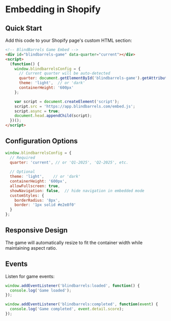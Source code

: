 # Embedding in Shopify

## Quick Start
Add this code to your Shopify page's custom HTML section:

```html
<!-- BlindBarrels Game Embed -->
<div id="blindbarrels-game" data-quarter="current"></div>
<script>
  (function() {
    window.blindbarrelsConfig = {
      // Current quarter will be auto-detected
      quarter: document.getElementById('blindbarrels-game').getAttribute('data-quarter'),
      theme: 'light',  // or 'dark'
      containerHeight: '600px'
    };

    var script = document.createElement('script');
    script.src = 'https://app.blindbarrels.com/embed.js';
    script.async = true;
    document.head.appendChild(script);
  })();
</script>
```

## Configuration Options

```javascript
window.blindbarrelsConfig = {
  // Required
  quarter: 'current', // or 'Q1-2025', 'Q2-2025', etc.
  
  // Optional
  theme: 'light',    // or 'dark'
  containerHeight: '600px',
  allowFullscreen: true,
  showNavigation: false,  // hide navigation in embedded mode
  customStyles: {
    borderRadius: '8px',
    border: '1px solid #e2e8f0'
  }
};
```

## Responsive Design
The game will automatically resize to fit the container width while maintaining aspect ratio.

## Events
Listen for game events:

```javascript
window.addEventListener('blindbarrels:loaded', function() {
  console.log('Game loaded');
});

window.addEventListener('blindbarrels:completed', function(event) {
  console.log('Game completed', event.detail.score);
});
```
